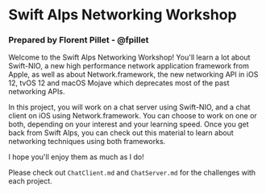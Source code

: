# Swift Alps Networking Workshop

### Prepared by Florent Pillet - @fpillet

Welcome to the Swift Alps Networking Workshop! You'll learn a lot about Swift-NIO, a new high performance network application framework from Apple, as well as about Network.framework, the new networking API in iOS 12, tvOS 12 and macOS Mojave which deprecates most of the past networking APIs.

In this project, you will work on a chat server using Swift-NIO, and a chat client on iOS using Network.framework. You can choose to work on one or both, depending on your interest and your learning speed. Once you get back from Swift Alps, you can check out this material to learn about networking techniques using both frameworks.

I hope you'll enjoy them as much as I do!

Please check out `ChatClient.md` and `ChatServer.md` for the challenges with each project.
